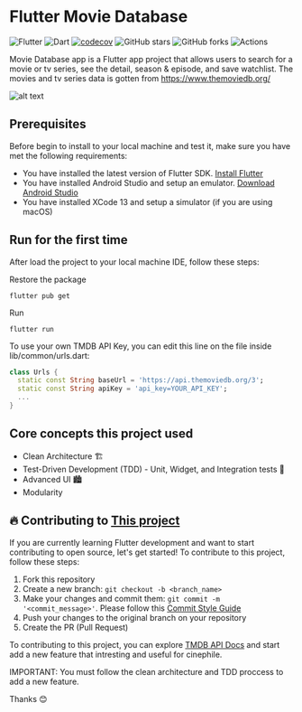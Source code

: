 # Flutter Movie Database

![Flutter](https://img.shields.io/badge/Flutter-095B9A?logo=flutter&logoColor=white)
![Dart](https://img.shields.io/badge/Dart-25BEFA?logo=dart&logoColor=white)
[![codecov](https://codecov.io/gh/codestronaut/flutter-movie-database-app/branch/main/graph/badge.svg?token=F777RVVH55)](https://codecov.io/gh/codestronaut/flutter-movie-database-app)
![GitHub stars](https://img.shields.io/github/stars/codestronautHub/flutter-movie-database-app?style=social)
![GitHub forks](https://img.shields.io/github/forks/codestronautHub/flutter-movie-database-app?style=social)
![Actions](https://img.shields.io/badge/GitHub%20Actions-2671E5?logo=github%20actions&logoColor=white)


Movie Database app is a Flutter app project that allows users to search for a movie or tv series, see the detail, season & episode, and save watchlist. The movies and tv series data is gotten from https://www.themoviedb.org/

![alt text](art/demo.gif)

## Prerequisites

Before begin to install to your local machine and test it, make sure you have met the following requirements:
* You have installed the latest version of Flutter SDK. [Install Flutter](https://docs.flutter.dev/get-started/install)
* You have installed Android Studio and setup an emulator. [Download Android Studio](https://developer.android.com/studio)
* You have installed XCode 13 and setup a simulator (if you are using macOS)

## Run for the first time
After load the project to your local machine IDE, follow these steps:

Restore the package
```
flutter pub get
```

Run
```
flutter run
```

To use your own TMDB API Key, you can edit this line on the file inside lib/common/urls.dart:
```dart
class Urls {
  static const String baseUrl = 'https://api.themoviedb.org/3';
  static const String apiKey = 'api_key=YOUR_API_KEY';
  ...
}
```

## Core concepts this project used

* Clean Architecture 🏗️
* Test-Driven Development (TDD) - Unit, Widget, and Integration tests 🧪
* Advanced UI 🏙️
* Modularity

## 🔥 Contributing to [This project](https://github.com/codestronautHub/flutter-movie-database-app)

If you are currently learning Flutter development and want to start contributing to open source, let's get started! To contribute to this project, follow these steps:

1. Fork this repository
2. Create a new branch: `git checkout -b <branch_name>`
3. Make your changes and commit them: `git commit -m '<commit_message>'`. Please follow this [Commit Style Guide](https://mauss.dev/posts/semantic-commit-message)
4. Push your changes to the original branch on your repository
5. Create the PR (Pull Request)

To contributing to this project, you can explore [TMDB API Docs](https://developers.themoviedb.org/3) and start add a new feature that intresting and useful for cinephile.

IMPORTANT: You must follow the clean architecture and TDD proccess to add a new feature.

Thanks 😊
